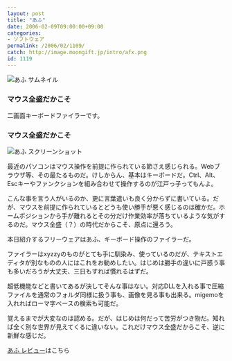 ```yaml
---
layout: post
title: "あふ"
date: 2006-02-09T09:00:00+09:00
categories:
- ソフトウェア
permalink: /2006/02/1109/
catch: http://image.moongift.jp/intro/afx.png
id: 1119
---
```

 ![あふ サムネイル](http://image.moongift.jp/intro/afx.t.png "あふ サムネイル")
  

### マウス全盛だかこそ
  
二画面キーボードファイラーです。  
<!--more-->  

### マウス全盛だかこそ
  

![あふ スクリーンショット](http://image.moongift.jp/intro/afx.png "あふ スクリーンショット")

  

最近のパソコンはマウス操作を前提に作られている節さえ感じられる。Webブラウザ等、その最たるものだ。けしからん、基本はキーボードだ。Ctrl、Alt、Escキーやファンクションを組み合わせて操作するのが江戸っ子ってもんよ。

  

こんな事を言う人がいるのか、更に言葉遣いも良く分からずに書いている。だが、マウスを前提に作られているとどうも使い勝手が悪く感じるのは確かだ。ホームポジションから手が離れるとその分だけ作業効率が落ちているような気がするのだ。マウス全盛（？）の時代だからこそ、原点に還ろう。

  

本日紹介するフリーウェアはあふ、キーボード操作のファイラーだ。

  

ファイラーはxyzzyのものがとても手に馴染み、使っているのだが、テキストエディタが別なものの人にはこれをお勧めしたい。はじめは勝手の違いに戸惑う事も多いだろうが大丈夫、三日もすれば慣れるはずだ。

  

超低機能などと書いてあるが決してそんな事はない。対応DLLを入れる事で圧縮ファイルを通常のフォルダ同様に扱う事も、画像を見る事も出来る。migemoを入れればローマ字ベースの検索も可能だ。

  

覚えるまでが大変なのは認める。だが、はじめは何だって苦労がつき物だ。知れば全く別な世界が見えてくるに違いない。これだけマウス全盛だからこそ、逆に新鮮な感じだ。

  

[あふ レビュー](http://fw.moongift.jp/review/i-1126.html)はこちら

